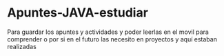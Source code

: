# Apuntes-JAVA-estudiar
Para guardar los apuntes y actividades y poder leerlas en el movil para comprender o por
si en el futuro las necesito en proyectos y aquí estaban realizadas
